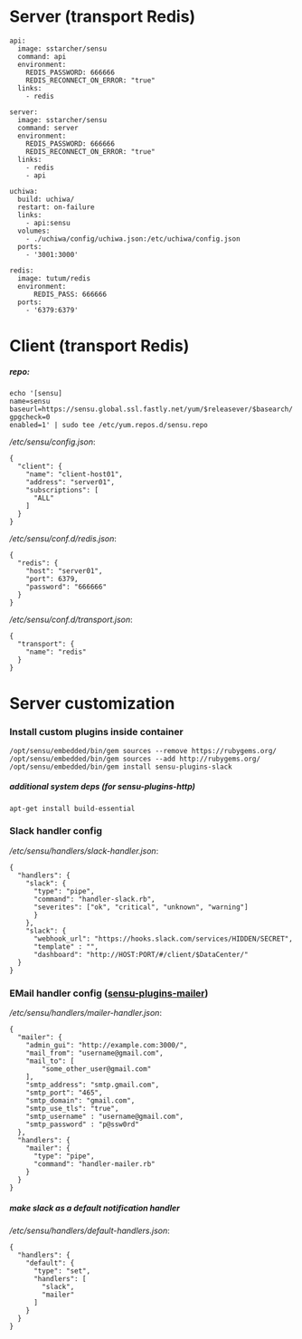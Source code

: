 # Server (transport Redis)
```
api:
  image: sstarcher/sensu
  command: api
  environment:
    REDIS_PASSWORD: 666666
    REDIS_RECONNECT_ON_ERROR: "true"
  links:
    - redis

server:
  image: sstarcher/sensu
  command: server
  environment:
    REDIS_PASSWORD: 666666
    REDIS_RECONNECT_ON_ERROR: "true"
  links:
    - redis
    - api

uchiwa:
  build: uchiwa/
  restart: on-failure
  links:
    - api:sensu
  volumes:
    - ./uchiwa/config/uchiwa.json:/etc/uchiwa/config.json
  ports:
    - '3001:3000'

redis:
  image: tutum/redis
  environment:
      REDIS_PASS: 666666
  ports:
    - '6379:6379'
```

# Client (transport Redis)
##### repo:
```
echo '[sensu]
name=sensu
baseurl=https://sensu.global.ssl.fastly.net/yum/$releasever/$basearch/
gpgcheck=0
enabled=1' | sudo tee /etc/yum.repos.d/sensu.repo
```

*/etc/sensu/config.json*:
```
{
  "client": {
    "name": "client-host01",
    "address": "server01",
    "subscriptions": [
      "ALL"
    ]
  }
}
```

*/etc/sensu/conf.d/redis.json*:
```
{
  "redis": {
    "host": "server01",
    "port": 6379,
    "password": "666666"
  }
}
```

*/etc/sensu/conf.d/transport.json*:
```
{
  "transport": {
    "name": "redis"
  }
}
```

# Server customization
### Install custom plugins inside container
```
/opt/sensu/embedded/bin/gem sources --remove https://rubygems.org/
/opt/sensu/embedded/bin/gem sources --add http://rubygems.org/
/opt/sensu/embedded/bin/gem install sensu-plugins-slack
```
##### additional system deps (for *sensu-plugins-http*)
```
apt-get install build-essential
```

### Slack handler config
*/etc/sensu/handlers/slack-handler.json*:
```
{
  "handlers": {
    "slack": {
      "type": "pipe",
      "command": "handler-slack.rb",
      "severites": ["ok", "critical", "unknown", "warning"]
      }
    },
    "slack": {
      "webhook_url": "https://hooks.slack.com/services/HIDDEN/SECRET",
      "template" : "",
      "dashboard": "http://HOST:PORT/#/client/$DataCenter/"
  }
}
```

### EMail handler config ([sensu-plugins-mailer](https://github.com/sensu-plugins/sensu-plugins-mailer))
*/etc/sensu/handlers/mailer-handler.json*:
```
{
  "mailer": {
    "admin_gui": "http://example.com:3000/",
    "mail_from": "username@gmail.com",
    "mail_to": [
        "some_other_user@gmail.com"
    ],
    "smtp_address": "smtp.gmail.com",
    "smtp_port": "465",
    "smtp_domain": "gmail.com",
    "smtp_use_tls": "true",
    "smtp_username" : "username@gmail.com",
    "smtp_password" : "p@ssw0rd"
  },
  "handlers": {
    "mailer": {
      "type": "pipe",
      "command": "handler-mailer.rb"
    }
  }
}
```

##### make slack as a default notification handler
*/etc/sensu/handlers/default-handlers.json*:
```
{
  "handlers": {
    "default": {
      "type": "set",
      "handlers": [
        "slack",
        "mailer"
      ]
    }
  }
}
```
